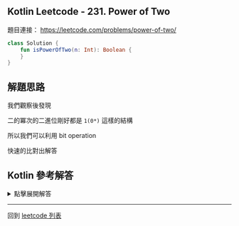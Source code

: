 ## Kotlin Leetcode - 231. Power of Two

題目連接： <https://leetcode.com/problems/power-of-two/>


```kotlin
class Solution {
    fun isPowerOfTwo(n: Int): Boolean {
    }
}
```

## 解題思路

我們觀察後發現

二的冪次的二進位剛好都是 `1(0*)` 這樣的結構

所以我們可以利用  bit operation 

快速的比對出解答

## Kotlin 參考解答

<details>
  <summary>點擊展開解答</summary>

當一個數字 n 的二進位是 `1(0*)` 這樣的結構時
    
我們可以知道 n-1 一定是 `1*` 的結構，並且比起 n 少一位

因此我們可以發現，這兩個數字每個位數都是不一樣的

因此 `(n and (n-1))` 答案為零

```kotlin
class Solution {
    fun isPowerOfTwo(n: Int): Boolean {
        if(n <= 0){
            return false
        }
        return (n and (n-1)) == 0
    }
}
```

或者可以利用 `when` 縮減成單個表達式

```kotlin
class Solution {
    fun isPowerOfTwo(n: Int) = when {
        n <= 0 -> false
        else -> (n and (n-1)) == 0
    }
}
```

</details>

------

回到 [leetcode 列表](index.md)

